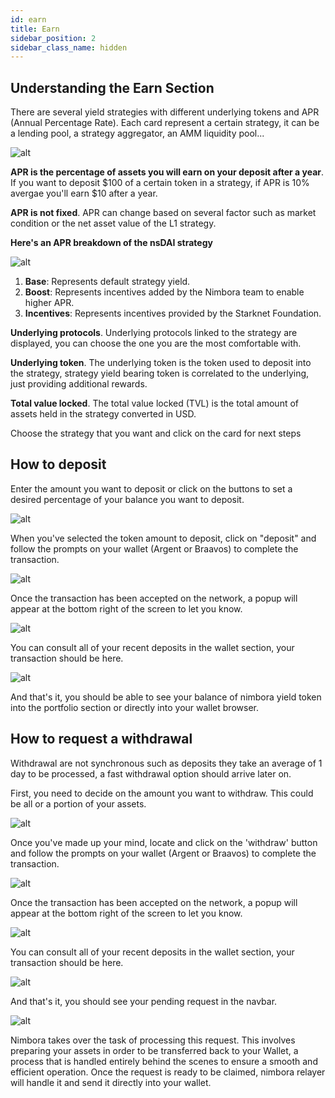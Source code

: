 ```yaml
---
id: earn
title: Earn 
sidebar_position: 2
sidebar_class_name: hidden
---
```


## Understanding the Earn Section

There are several yield strategies with different underlying tokens and APR (Annual Percentage Rate). Each card represent a certain strategy, it can be a lending pool, a strategy aggregator, an AMM liquidity pool...

![alt](/content/earn.png)

**APR is the percentage of assets you will earn on your deposit after a year**. If you want to deposit $100 of a certain token in a strategy, if APR is 10% avergae you'll earn $10 after a year. 


**APR is not fixed**. APR can change based on several factor such as market condition or the net asset value of the L1 strategy. 

**Here's an APR breakdown of the nsDAI strategy**

![alt](https://i.ibb.co/P4Vbc55/Screenshot-556.png)

1. **Base**: Represents default strategy yield. 
2. **Boost**: Represents incentives added by the Nimbora team to enable higher APR. 
3. **Incentives**: Represents incentives provided by the Starknet Foundation.

**Underlying protocols**. Underlying protocols linked to the strategy are displayed, you can choose the one you are the most comfortable with. 

**Underlying token**. The underlying token is the token used to deposit into the strategy, strategy yield bearing token is correlated to the underlying, just providing additional rewards.

**Total value locked**. The total value locked (TVL) is the total amount of assets held in the strategy converted in USD.


Choose the strategy that you want and click on the card for next steps

## How to deposit

Enter the amount you want to deposit or click on the buttons to set a desired percentage of your balance you want to deposit. 

![alt](/content/hdeposit.png)


When you've selected the token amount to deposit, click on "deposit" and follow the prompts on your wallet (Argent or Braavos) to complete the transaction.

![alt](/content/rdeposit.png)


Once the transaction has been accepted on the network, a popup will appear at the bottom right of the screen to let you know. 

![alt](/content/fdeposit.png)


You can consult all of your recent deposits in the wallet section, your transaction should be here. 

![alt](/content/cdeposit.png)


And that's it, you should be able to see your balance of nimbora yield token into the portfolio section or directly into your wallet browser. 



## How to request a withdrawal

Withdrawal are not synchronous such as deposits they take an average of 1 day to be processed, a fast withdrawal option should arrive later on. 


First, you need to decide on the amount you want to withdraw. This could be all or a portion of your assets.

![alt](/content/hwithdraw.png)

Once you've made up your mind, locate and click on the 'withdraw' button and follow the prompts on your wallet (Argent or Braavos) to complete the transaction.

![alt](/content/rwithdraw.png)


Once the transaction has been accepted on the network, a popup will appear at the bottom right of the screen to let you know. 

![alt](/content/fwithdraw.png)

You can consult all of your recent deposits in the wallet section, your transaction should be here. 

![alt](/content/cwithdraw.png)

And that's it, you should see your pending request in the navbar.

![alt](/content/pwithdraw.png)

Nimbora takes over the task of processing this request. This involves preparing your assets in order to be transferred back to your Wallet, a process that is handled entirely behind the scenes to ensure a smooth and efficient operation. Once the request is ready to be claimed, nimbora relayer will handle it and send it directly into your wallet. 

